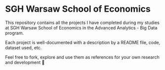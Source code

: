 # SGH Warsaw School of Economics
This repository contains all the projects I have completed during my studies at SGH Warsaw School of Economics in the Advanced Analytics - Big Data program.  

Each project is well-documented with a description by a README file, code, dataset used, etc.   

Feel free to fork, explore and use them as references for your own research and development 🤗
